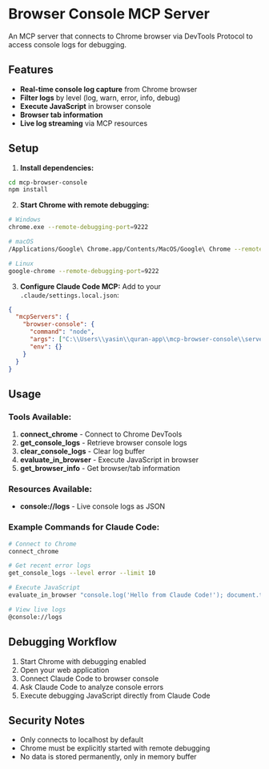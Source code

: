 # Browser Console MCP Server

An MCP server that connects to Chrome browser via DevTools Protocol to access console logs for debugging.

## Features

- **Real-time console log capture** from Chrome browser
- **Filter logs** by level (log, warn, error, info, debug)
- **Execute JavaScript** in browser console
- **Browser tab information**
- **Live log streaming** via MCP resources

## Setup

1. **Install dependencies:**

```bash
cd mcp-browser-console
npm install
```

2. **Start Chrome with remote debugging:**

```bash
# Windows
chrome.exe --remote-debugging-port=9222

# macOS
/Applications/Google\ Chrome.app/Contents/MacOS/Google\ Chrome --remote-debugging-port=9222

# Linux
google-chrome --remote-debugging-port=9222
```

3. **Configure Claude Code MCP:**
   Add to your `.claude/settings.local.json`:

```json
{
  "mcpServers": {
    "browser-console": {
      "command": "node",
      "args": ["C:\\Users\\yasin\\quran-app\\mcp-browser-console\\server.js"],
      "env": {}
    }
  }
}
```

## Usage

### Tools Available:

1. **connect_chrome** - Connect to Chrome DevTools
2. **get_console_logs** - Retrieve browser console logs
3. **clear_console_logs** - Clear log buffer
4. **evaluate_in_browser** - Execute JavaScript in browser
5. **get_browser_info** - Get browser/tab information

### Resources Available:

- **console://logs** - Live console logs as JSON

### Example Commands for Claude Code:

```bash
# Connect to Chrome
connect_chrome

# Get recent error logs
get_console_logs --level error --limit 10

# Execute JavaScript
evaluate_in_browser "console.log('Hello from Claude Code!'); document.title"

# View live logs
@console://logs
```

## Debugging Workflow

1. Start Chrome with debugging enabled
2. Open your web application
3. Connect Claude Code to browser console
4. Ask Claude Code to analyze console errors
5. Execute debugging JavaScript directly from Claude Code

## Security Notes

- Only connects to localhost by default
- Chrome must be explicitly started with remote debugging
- No data is stored permanently, only in memory buffer
